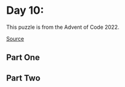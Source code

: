 # Day 10: <!-- PUZZLE TITLE PLACEHOLDER -->

This puzzle is from the Advent of Code 2022.

[Source](https://adventofcode.com/2022/day/10)

## Part One

<!-- PART ONE PLACEHOLDER -->

## Part Two

<!-- PART TWO PLACEHOLDER -->
